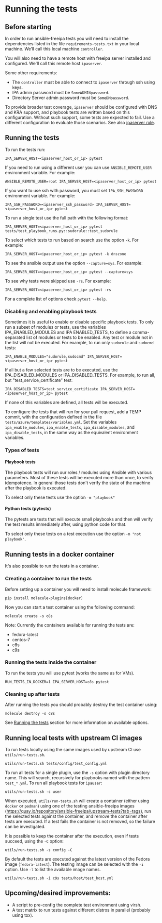 # Running the tests

## Before starting

In order to run ansible-freeipa tests you will need to install the dependencies listed in the file `requirements-tests.txt` in your local machine. We'll call this local machine `controller`.

You will also need to have a remote host with freeipa server installed and configured. We'll call this remote host `ipaserver`.

Some other requirements:

 * The `controller` must be able to connect to `ipaserver` through ssh using keys.
 * IPA admin password must be `SomeADMINpassword`.
 * Directory Server admin password must be `SomeDMpassword`.

To provide broader test coverage, `ipaserver` should be configured with DNS and KRA support, and playbook tests are written based on this configuration. Without such support, some tests are expected to fail. Use a different configuration to evaluate those scenarios. See also [ipaserver role](../roles/ipaserver/README.md).

## Running the tests

To run the tests run:

```
IPA_SERVER_HOST=<ipaserver_host_or_ip> pytest
```

If you need to run using a different user you can use `ANSIBLE_REMOTE_USER`
environment variable. For example:

```
ANSIBLE_REMOTE_USER=root IPA_SERVER_HOST=<ipaserver_host_or_ip> pytest
```

If you want to use ssh with password, you must set `IPA_SSH_PASSWORD`
environment variable. For example:

```
IPA_SSH_PASSWORD=<ipaserver_ssh_password> IPA_SERVER_HOST=<ipaserver_host_or_ip> pytest
```


To run a single test use the full path with the following format:

```
IPA_SERVER_HOST=<ipaserver_host_or_ip> pytest tests/test_playbook_runs.py::sudorule::test_sudorule
```

To select which tests to run based on search use the option `-k`. For example:

```
IPA_SERVER_HOST=<ipaserver_host_or_ip> pytest -k dnszone
```

To see the ansible output use the option `--capture=sys`. For example:

```
IPA_SERVER_HOST=<ipaserver_host_or_ip> pytest --capture=sys
```

To see why tests were skipped use `-rs`. For example:

```
IPA_SERVER_HOST=<ipaserver_host_or_ip> pytest -rs
```

For a complete list of options check `pytest --help`.

### Disabling and enabling playbook tests

Sometimes it is useful to enable or disable specific playbook tests. To only run a subset of modules or tests, use the variables IPA_ENABLED_MODULES and IPA ENABLED_TESTS, to define a comma-separated list of modules or tests to be enabled. Any test or module not in the list will not be executed. For example, to run only `sudorule` and `sudocmd` tests:

```
IPA_ENABLE_MODULES="sudorule,sudocmd" IPA_SERVER_HOST=<ipaserver_host_or_ip> pytest
```

If all but a few selected tests are to be executed, use the IPA_DISABLED_MODULES or IPA_DISABLED_TESTS. For example, to run all, but "test_service_certificate" test:

```
IPA_DISABLED_TESTS=test_service_certificate IPA_SERVER_HOST=<ipaserver_host_or_ip> pytest
```

If none of this variables are defined, all tests will be executed.

To configure the tests that will run for your pull request, add a TEMP commit, with the configuration defined in the file `tests/azure/templates/variables.yml`. Set the variables `ipa_enable_modules`, `ipa_enable_tests`, `ipa_disable_modules`, and `ipa_disable_tests`, in the same way as the equivalent environment variables.

### Types of tests

#### Playbook tests

The playbook tests will run our roles / modules using Ansible with various parameters. Most of these tests will be executed more than once, to verify idempotence. In  general those tests don't verify the state of the machine after the playbook is executed.

To select only these tests use the option `-m "playbook"`

#### Python tests (pytests)

The pytests are tests that will execute small playbooks and then will verify the test results immediately after, using python code for that.

To select only these tests on a test execution use the option `-m "not playbook"`.


## Running tests in a docker container

It's also possible to run the tests in a container.

### Creating a container to run the tests

Before setting up a container you will need to install molecule framework:

```
pip install molecule-plugins[docker]
```

Now you can start a test container using the following command:
```
molecule create -s c8s
```

Note: Currently the containers available for running the tests are:
 * fedora-latest
 * centos-7
 * c8s
 * c9s

### Running the tests inside the container

To run the tests you will use pytest (works the same as for VMs).

```
RUN_TESTS_IN_DOCKER=1 IPA_SERVER_HOST=c8s pytest
```

### Cleaning up after tests

After running the tests you should probably destroy the test container using:

```
molecule destroy -s c8s
```

See [Running the tests](#running-the-tests) section for more information on available options.


## Running local tests with upstream CI images

To run tests locally using the same images used by upstream CI use `utils/run-tests.sh`.

```
utils/run-tests.sh tests/config/test_config.yml
```

To run all tests for a single plugin, use the `-s` option with plugin directory name. This will search, recursively for playbooks named with the pattern `test_*.yml`. To run all playbook tests for `ipauser`:

```
utils/run-tests.sh -s user
```

When executed, `utils/run-tests.sh` will create a container (either using `docker` or `podman`) using one of the testing ansible-freeipa images (https://quay.io/repository/ansible-freeipa/upstream-tests?tab=tags), run the selected tests against the container, and remove the container after tests are executed. If a test fails the container is not removed, so the failure can be investigated.

It is possible to keep the container after the execution, even if tests succeed, using the `-C` option:

```
utils/run-tests.sh -s config -C
```

By default the tests are executed against the latest version of the Fedora image (`fedora-latest`). The testing image can be selected with the `-i` option. Use `-l` to list the available image names.

```
utils/run-tests.sh -i c9s tests/host/test_host.yml
```


## Upcoming/desired improvements:

* A script to pre-config the complete test environment using virsh.
* A test matrix to run tests against different distros in parallel (probably using tox).
